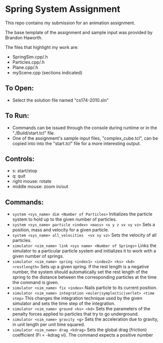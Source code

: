 # Spring System Assignment

This repo contains my submission for an animation assignment.

The base template of the assignment and sample input was provided by Brandon Haworth.

The files that highlight my work are:
- SpringSim.cpp/.h
- Particles.cpp/.h
- Plane.cpp/.h
- myScene.cpp (sections indicated)

## To Open: 
- Select the solution file named "cs174-2010.sln"

## To Run:
- Commands can be issued through the console during runtime or in the "./Build/start.tcl" file.
- One of the assignment's sample input files, "complex_cube.tcl", can be copied into into the "start.tcl" file for a more interesting output.

## Controls:
- s: start/stop
- q: quit
- right mouse: rotate
- middle mouse: zoom in/out

## Commands:
- ```system <sys_name> dim <Number of Particles>```
     Initializes the particle system to hold up to the given number of particles.
- ```system <sys_name> particle <index> <mass> <x y z vx vy vz>``` 
     Sets a position, mass and velocity for a given particle.
- ```system <sys_name> all_velocities  <vx vy vz>```
     Sets the velocity of all particles.
- ```simulator <sim_name> link <sys name> <Number of Springs>```
    Links the simulator to a particular particle system and initializes it to work with a given number of springs.
- ```simulator <sim_name> spring <index1> <index2> <ks> <kd> <restlength>```
    Sets up a given spring. If the rest length is a negative number, the system should automatically set the rest length of the spring to the distance between the corresponding particles at the time the command is given.
- ```simulator <sim_name> fix <index>```
    Nails particle <index> to its current position.
- ```simulator <sim_name> integration <euler|symplectic|verlet> <time step>```
    This changes the integration technique used by the given simulator and sets the time step of the integration. 
- ```simulator <sim_name> ground <ks> <kd>```
    Sets the parameters of the penalty forces applied to particles that try to go underground.
- ```simulator <sim_name> gravity <g>```
    Sets the acceleration due to gravity, in unit length per unit time squared.
- ```simulator <sim_name> drag <kdrag>```
    Sets the global drag (friction) coefficient (Fi = -kdrag vi).  The command expects a positive number 




